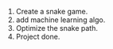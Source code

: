 1. Create a snake game. 
2. add machine learning algo.
3. Optimize the snake path. 
4. Project done.
